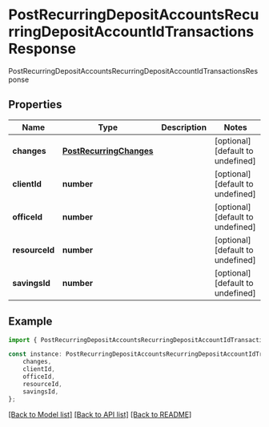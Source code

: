 # PostRecurringDepositAccountsRecurringDepositAccountIdTransactionsResponse

PostRecurringDepositAccountsRecurringDepositAccountIdTransactionsResponse

## Properties

Name | Type | Description | Notes
------------ | ------------- | ------------- | -------------
**changes** | [**PostRecurringChanges**](PostRecurringChanges.md) |  | [optional] [default to undefined]
**clientId** | **number** |  | [optional] [default to undefined]
**officeId** | **number** |  | [optional] [default to undefined]
**resourceId** | **number** |  | [optional] [default to undefined]
**savingsId** | **number** |  | [optional] [default to undefined]

## Example

```typescript
import { PostRecurringDepositAccountsRecurringDepositAccountIdTransactionsResponse } from 'fineract-typescript-client';

const instance: PostRecurringDepositAccountsRecurringDepositAccountIdTransactionsResponse = {
    changes,
    clientId,
    officeId,
    resourceId,
    savingsId,
};
```

[[Back to Model list]](../README.md#documentation-for-models) [[Back to API list]](../README.md#documentation-for-api-endpoints) [[Back to README]](../README.md)
